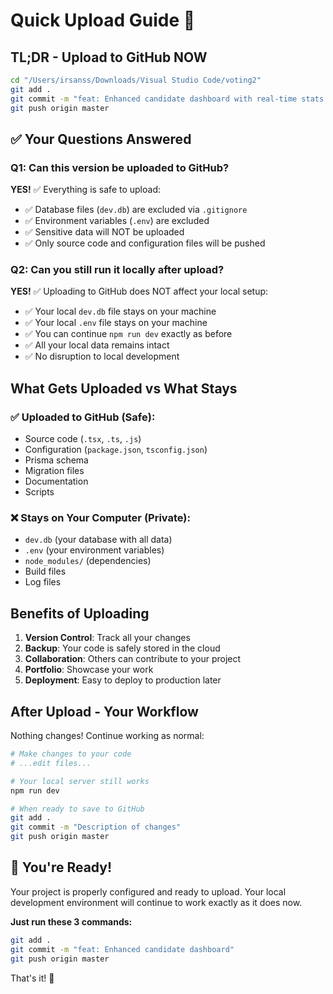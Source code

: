 # Quick Upload Guide 🚀

## TL;DR - Upload to GitHub NOW

```bash
cd "/Users/irsanss/Downloads/Visual Studio Code/voting2"
git add .
git commit -m "feat: Enhanced candidate dashboard with real-time stats and comprehensive profile editing"
git push origin master
```

## ✅ Your Questions Answered

### Q1: Can this version be uploaded to GitHub?
**YES!** ✅ Everything is safe to upload:
- ✅ Database files (`dev.db`) are excluded via `.gitignore`
- ✅ Environment variables (`.env`) are excluded
- ✅ Sensitive data will NOT be uploaded
- ✅ Only source code and configuration files will be pushed

### Q2: Can you still run it locally after upload?
**YES!** ✅ Uploading to GitHub does NOT affect your local setup:
- ✅ Your local `dev.db` file stays on your machine
- ✅ Your local `.env` file stays on your machine
- ✅ You can continue `npm run dev` exactly as before
- ✅ All your local data remains intact
- ✅ No disruption to local development

## What Gets Uploaded vs What Stays

### ✅ Uploaded to GitHub (Safe):
- Source code (`.tsx`, `.ts`, `.js`)
- Configuration (`package.json`, `tsconfig.json`)
- Prisma schema
- Migration files
- Documentation
- Scripts

### ❌ Stays on Your Computer (Private):
- `dev.db` (your database with all data)
- `.env` (your environment variables)
- `node_modules/` (dependencies)
- Build files
- Log files

## Benefits of Uploading

1. **Version Control**: Track all your changes
2. **Backup**: Your code is safely stored in the cloud
3. **Collaboration**: Others can contribute to your project
4. **Portfolio**: Showcase your work
5. **Deployment**: Easy to deploy to production later

## After Upload - Your Workflow

Nothing changes! Continue working as normal:

```bash
# Make changes to your code
# ...edit files...

# Your local server still works
npm run dev

# When ready to save to GitHub
git add .
git commit -m "Description of changes"
git push origin master
```

## 🎉 You're Ready!

Your project is properly configured and ready to upload. Your local development environment will continue to work exactly as it does now.

**Just run these 3 commands:**
```bash
git add .
git commit -m "feat: Enhanced candidate dashboard"
git push origin master
```

That's it! 🚀
